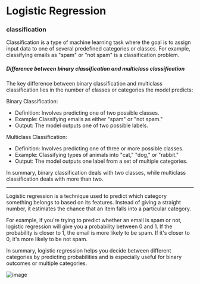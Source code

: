# Logistic Regression 

### classification 

Classification is a type of machine learning task where the goal is to assign input data to one of several predefined categories or classes. For example, classifying emails as "spam" or "not spam" is a classification problem.

##### Difference between binary classification and multiclass classification

The key difference between binary classification and multiclass classification lies in the number of classes or categories the model predicts:

Binary Classification:

- Definition: Involves predicting one of two possible classes.
- Example: Classifying emails as either "spam" or "not spam."
- Output: The model outputs one of two possible labels.

Multiclass Classification:

- Definition: Involves predicting one of three or more possible classes.
- Example: Classifying types of animals into "cat," "dog," or "rabbit."
- Output: The model outputs one label from a set of multiple categories.

In summary, binary classification deals with two classes, while multiclass classification deals with more than two.

--- 

Logistic regression is a technique used to predict which category something belongs to based on its features. Instead of giving a straight number, it estimates the chance that an item falls into a particular category.

For example, if you're trying to predict whether an email is spam or not, logistic regression will give you a probability between 0 and 1. If the probability is closer to 1, the email is more likely to be spam. If it's closer to 0, it's more likely to be not spam.

In summary, logistic regression helps you decide between different categories by predicting probabilities and is especially useful for binary outcomes or multiple categories.


![image](https://github.com/user-attachments/assets/55abc22e-82e1-4731-a25f-d80d5bb94caa)



